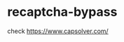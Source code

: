 # recaptcha-bypass
check https://www.capsolver.com/ 



















                                                                                          